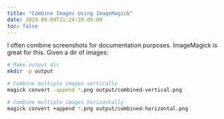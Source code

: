 ```yaml
---
title: "Combine Images Using ImageMagick"
date: 2019-09-09T21:24:28-05:00
toc: false
---
```


I often combine screenshots for documentation purposes. ImageMagick is great for this. Given a dir of images:

```bash
# Make output dir
mkdir -p output

# Combine multiple images vertically
magick convert -append *.png output/combined-vertical.png

# Combine multiple images horizontally
magick convert +append *.png output/combined-horizontal.png
```

